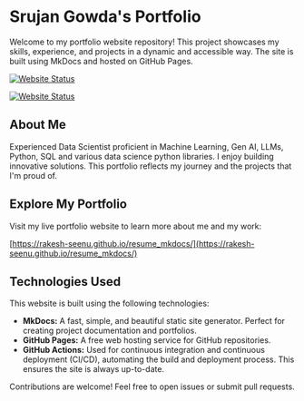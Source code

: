 # Srujan Gowda's Portfolio

Welcome to my portfolio website repository! This project showcases my skills, experience, and projects in a dynamic and accessible way. The site is built using MkDocs and hosted on GitHub Pages.

[![Website Status](https://img.shields.io/website?up_message=Live&down_message=Offline&url=https%3A%2F%2Frakesh-seenu.github.io%2Fresume_mkdocs%2F)](https://github.com/SrujanGowda1998)  

[![Website Status](https://img.shields.io/website?up_message=Live&down_message=Offline&url=https://github.com/SrujanGowda1998/PortfolioWebsite)](https://github.com/SrujanGowda1998)
## About Me

Experienced Data Scientist proficient in Machine Learning, Gen AI, LLMs, Python, SQL and various data science python libraries. I enjoy building innovative solutions. This portfolio reflects my journey and the projects that I'm proud of.

## Explore My Portfolio

Visit my live portfolio website to learn more about me and my work:

[https://rakesh-seenu.github.io/resume_mkdocs/](https://rakesh-seenu.github.io/resume_mkdocs/) 

## Technologies Used

This website is built using the following technologies:

* **MkDocs:** A fast, simple, and beautiful static site generator.  Perfect for creating project documentation and portfolios.
* **GitHub Pages:** A free web hosting service for GitHub repositories.
* **GitHub Actions:**  Used for continuous integration and continuous deployment (CI/CD), automating the build and deployment process.  This ensures the site is always up-to-date.

Contributions are welcome! Feel free to open issues or submit pull requests.

